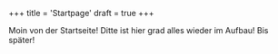 +++
title = 'Startpage'
draft = true
+++

Moin von der Startseite! Ditte ist hier grad alles wieder im Aufbau! Bis später!